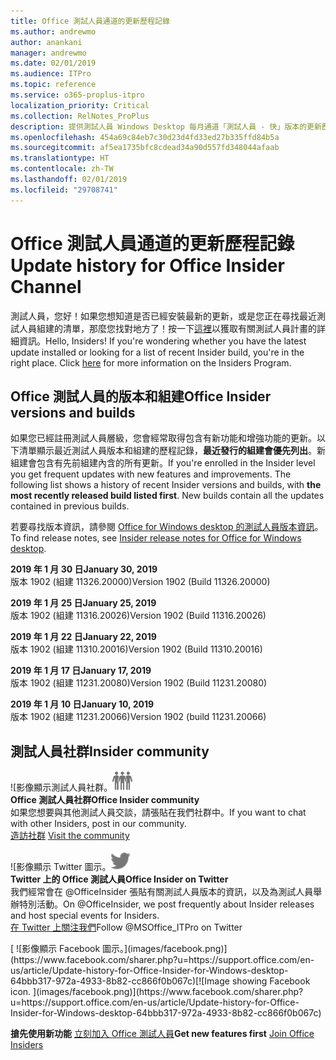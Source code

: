 ```yaml
---
title: Office 測試人員通道的更新歷程記錄
ms.author: andrewmo
author: anankani
manager: andrewmo
ms.date: 02/01/2019
ms.audience: ITPro
ms.topic: reference
ms.service: o365-proplus-itpro
localization_priority: Critical
ms.collection: RelNotes_ProPlus
description: 提供測試人員 Windows Desktop 每月通道「測試人員 - 快」版本的更新歷程記錄
ms.openlocfilehash: 454a69c84eb7c30d23d4fd33ed27b335ffd84b5a
ms.sourcegitcommit: af5ea1735bfc8cdead34a90d557fd348044afaab
ms.translationtype: HT
ms.contentlocale: zh-TW
ms.lasthandoff: 02/01/2019
ms.locfileid: "29708741"
---
```

# <a name="update-history-for-office-insider-channel"></a><span data-ttu-id="3eeae-103">Office 測試人員通道的更新歷程記錄</span><span class="sxs-lookup"><span data-stu-id="3eeae-103">Update history for Office Insider Channel</span></span>

<span data-ttu-id="3eeae-p101">測試人員，您好！如果您想知道是否已經安裝最新的更新，或是您正在尋找最近測試人員組建的清單，那麼您找對地方了！按一下[這裡](https://insider.office.com/)以獲取有關測試人員計畫的詳細資訊。</span><span class="sxs-lookup"><span data-stu-id="3eeae-p101">Hello, Insiders! If you're wondering whether you have the latest update installed or looking for a list of recent Insider build, you're in the right place. Click [here](https://insider.office.com/) for more information on the Insiders Program.</span></span>

## <a name="office-insider-versions-and-builds"></a><span data-ttu-id="3eeae-107">Office 測試人員的版本和組建</span><span class="sxs-lookup"><span data-stu-id="3eeae-107">Office Insider versions and builds</span></span>

<span data-ttu-id="3eeae-p102">如果您已經註冊測試人員層級，您會經常取得包含有新功能和增強功能的更新。以下清單顯示最近測試人員版本和組建的歷程記錄，**最近發行的組建會優先列出**。新組建會包含有先前組建內含的所有更新。</span><span class="sxs-lookup"><span data-stu-id="3eeae-p102">If you're enrolled in the Insider level you get frequent updates with new features and improvements. The following list shows a history of recent Insider versions and builds, with **the most recently released build listed first**. New builds contain all the updates contained in previous builds.</span></span> 

<span data-ttu-id="3eeae-111">若要尋找版本資訊，請參閱 [Office for Windows desktop 的測試人員版本資訊](https://support.office.com/zh-TW/article/insider-release-notes-for-office-for-windows-desktop-523b3d33-8f46-4c79-b427-fdcf40c0b433)。</span><span class="sxs-lookup"><span data-stu-id="3eeae-111">To find release notes, see [Insider release notes for Office for Windows desktop](https://support.office.com/zh-TW/article/insider-release-notes-for-office-for-windows-desktop-523b3d33-8f46-4c79-b427-fdcf40c0b433).</span></span>

<span data-ttu-id="3eeae-112">**2019 年 1 月 30 日**</span><span class="sxs-lookup"><span data-stu-id="3eeae-112">**January 30, 2019**</span></span><br/> <span data-ttu-id="3eeae-113">版本 1902 (組建 11326.20000)</span><span class="sxs-lookup"><span data-stu-id="3eeae-113">Version 1902 (Build 11326.20000)</span></span><br/> 

<span data-ttu-id="3eeae-114">**2019 年 1 月 25 日**</span><span class="sxs-lookup"><span data-stu-id="3eeae-114">**January 25, 2019**</span></span><br/> <span data-ttu-id="3eeae-115">版本 1902 (組建 11316.20026)</span><span class="sxs-lookup"><span data-stu-id="3eeae-115">Version 1902 (Build 11316.20026)</span></span><br/> 

<span data-ttu-id="3eeae-116">**2019 年 1 月 22 日**</span><span class="sxs-lookup"><span data-stu-id="3eeae-116">**January 22, 2019**</span></span><br/> <span data-ttu-id="3eeae-117">版本 1902 (組建 11310.20016)</span><span class="sxs-lookup"><span data-stu-id="3eeae-117">Version 1902 (Build 11310.20016)</span></span><br/> 

<span data-ttu-id="3eeae-118">**2019 年 1 月 17 日**</span><span class="sxs-lookup"><span data-stu-id="3eeae-118">**January 17, 2019**</span></span><br/> <span data-ttu-id="3eeae-119">版本 1902 (組建 11231.20080)</span><span class="sxs-lookup"><span data-stu-id="3eeae-119">Version 1902 (Build 11231.20080)</span></span><br/>

<span data-ttu-id="3eeae-120">**2019 年 1 月 10 日**</span><span class="sxs-lookup"><span data-stu-id="3eeae-120">**January 10, 2019**</span></span><br/> <span data-ttu-id="3eeae-121">版本 1902 (組建 11231.20066)</span><span class="sxs-lookup"><span data-stu-id="3eeae-121">Version 1902 (build 11231.20066)</span></span><br/> 


## <a name="insider-community"></a><span data-ttu-id="3eeae-122">測試人員社群</span><span class="sxs-lookup"><span data-stu-id="3eeae-122">Insider community</span></span>

<span data-ttu-id="3eeae-123">![影像顯示測試人員社群。</span><span class="sxs-lookup"><span data-stu-id="3eeae-123">![Image showing insider community.</span></span> ](images/insidercommunity.png) <br/>
<span data-ttu-id="3eeae-124">**Office 測試人員社群**</span><span class="sxs-lookup"><span data-stu-id="3eeae-124">**Office Insider community**</span></span><br/> <span data-ttu-id="3eeae-125">如果您想要與其他測試人員交談，請張貼在我們社群中。</span><span class="sxs-lookup"><span data-stu-id="3eeae-125">If you want to chat with other Insiders, post in our community.</span></span><br/><span data-ttu-id="3eeae-126"> 
[造訪社群](https://go.microsoft.com/fwlink/?linkid=843493)</span><span class="sxs-lookup"><span data-stu-id="3eeae-126"> 
[Visit the community](https://go.microsoft.com/fwlink/?linkid=843493)</span></span><br/> 

<span data-ttu-id="3eeae-127">![影像顯示 Twitter 圖示。</span><span class="sxs-lookup"><span data-stu-id="3eeae-127">![Image showing twitter icon.</span></span> ](images/twitter.png)<br/>
<span data-ttu-id="3eeae-128">**Twitter 上的 Office 測試人員**</span><span class="sxs-lookup"><span data-stu-id="3eeae-128">**Office Insider on Twitter**</span></span><br/> <span data-ttu-id="3eeae-129">我們經常會在 @OfficeInsider 張貼有關測試人員版本的資訊，以及為測試人員舉辦特別活動。</span><span class="sxs-lookup"><span data-stu-id="3eeae-129">On @OfficeInsider, we post frequently about Insider releases and host special events for Insiders.</span></span><br/><span data-ttu-id="3eeae-130"> 
[在 Twitter 上關注我們](https://go.microsoft.com/fwlink/?linkid=717717)</span><span class="sxs-lookup"><span data-stu-id="3eeae-130">Follow @MSOffice_ITPro on Twitter</span></span><br/> 

<span data-ttu-id="3eeae-131">
  [
  ![影像顯示 Facebook 圖示。](images/facebook.png)](https://www.facebook.com/sharer.php?u=https://support.office.com/en-us/article/Update-history-for-Office-Insider-for-Windows-desktop-64bbb317-972a-4933-8b82-cc866f0b067c)</span><span class="sxs-lookup"><span data-stu-id="3eeae-131">[![Image showing Facebook icon. ](images/facebook.png)](https://www.facebook.com/sharer.php?u=https://support.office.com/en-us/article/Update-history-for-Office-Insider-for-Windows-desktop-64bbb317-972a-4933-8b82-cc866f0b067c)</span></span>


<span data-ttu-id="3eeae-132">**搶先使用新功能**
[立刻加入 Office 測試人員](https://insider.office.com/)</span><span class="sxs-lookup"><span data-stu-id="3eeae-132">**Get new features first**
[Join Office Insiders](https://insider.office.com/)</span></span>